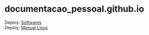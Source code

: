 # documentacao_pessoal.github.io
Deploy: [Softwares](https://htmlpreview.github.io/?https://github.com/geovane-morais/documentacao_pessoal/softwares/index.html) <br />
Deploy: [Manual Linux](https://htmlpreview.github.io/?https://github.com/geovane-morais/documentacao_pessoal/manualLinux/html/index.html)

